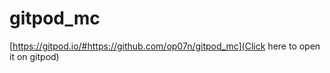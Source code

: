 # gitpod_mc

[https://gitpod.io/#https://github.com/op07n/gitpod_mc](Click here to open it on gitpod)
